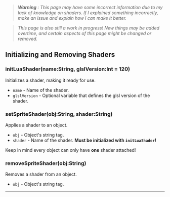 >_**Warning** : This page may have some incorrect information due to my lack of knowledge on shaders. If I explained something incorrectly, make an issue and explain how I can make it better._

>_This page is also still a work in progress! New things may be added overtime, and certain aspects of this page might be changed or removed._

## Initializing and Removing Shaders
### initLuaShader(name:String, glslVersion:Int = 120)
Initializes a shader, making it ready for use.

* `name` - Name of the shader.
* `glslVersion` - Optional variable that defines the glsl version of the shader.

### setSpriteShader(obj:String, shader:String)
Applies a shader to an object.

* `obj` - Object's string tag.
* `shader` - Name of the shader. **Must be initialized with `initLuaShader`!**

Keep in mind every object can only have **one** shader attached!

### removeSpriteShader(obj:String)
Removes a shader from an object.

* `obj` - Object's string tag.
***